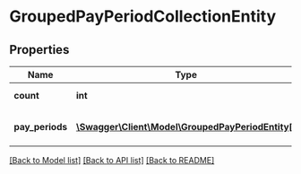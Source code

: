 # GroupedPayPeriodCollectionEntity

## Properties
Name | Type | Description | Notes
------------ | ------------- | ------------- | -------------
**count** | **int** | Number of pay periods | 
**pay_periods** | [**\Swagger\Client\Model\GroupedPayPeriodEntity[]**](GroupedPayPeriodEntity.md) | List of pay period entities | 

[[Back to Model list]](../README.md#documentation-for-models) [[Back to API list]](../README.md#documentation-for-api-endpoints) [[Back to README]](../README.md)

